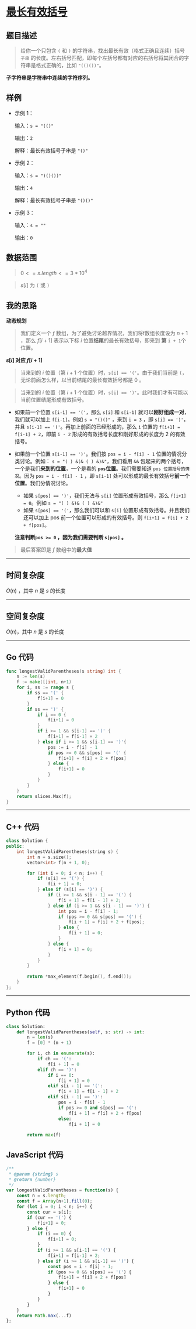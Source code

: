 # [最长有效括号](https://leetcode.cn/problems/longest-valid-parentheses/description/?envType=study-plan-v2&envId=top-100-liked)
## 题目描述 

> 给你一个只包含 `(` 和 `)` 的字符串，找出最长有效（格式正确且连续）括号 `子串` 的长度。左右括号匹配，即每个左括号都有对应的右括号将其闭合的字符串是格式正确的，比如 `"(()())"`。

**子字符串是字符串中连续的字符序列。**

## 样例

- 示例 $1$：

    输入：`s = "(()"`

    输出：`2`

    解释：最长有效括号子串是 `"()"`
- 示例 $2$：

    输入：`s = ")()())"`

    输出：`4`

    解释：最长有效括号子串是 `"()()"`
- 示例 $3$：

    输入：`s = ""`

    输出：`0`


## 数据范围

> $0 <= s.length <= 3 * 10^4$

> $s[i]$ 为 `(` 或 `)`


## 我的思路

**动态规划**

> 我们定义一个 $f$ 数组，为了避免讨论越界情况，我们将f数组长度设为 $n + 1$ ，那么 $f[i+1]$ 表示以下标 $i$ 位置**结尾**的最长有效括号，即来到 **第** `i + 1`个位置。

**$s[i]$ 对应 $f[i+1]$**


> 当来到的 $i$ 位置（第 $i+1$ 个位置）时，`s[i] == '('`。由于我们当前是 `(`，无论前面怎么样，以当前结尾的最长有效括号都是 0 。

> 当来到的 $i$ 位置（第 $i+1$ 个位置）时，`s[i] == ')'`。此时我们才有可能以当前位置结尾形成有效括号。
  - 如果前一个位置 `s[i-1] == '('`，那么 `s[i]` 和 `s[i-1]` 就可以**刚好组成一对**，我们就可以加上 `f[i-1]`。例如 `s = "()()"` ，来到 `i = 3` ，即 `s[i] == ')'`，并且 `s[i-1] == '('`。再加上前面的已经形成的，那么 `i` 位置的 `f[i+1] = f[i-1] + 2`，即前 `i - 2` 形成的有效括号长度和刚好形成的长度为 $2$ 的有效括号。
  - 如果前一个位置 `s[i-1] == ')'`。我们按 `pos = i - f[i] - 1` 位置的情况分类讨论。例如： `s = "( ) &(& ( ) &)&"`，我们看用 `&&` 包起来的两个括号，一个是我们**来到的位置**，一个是看的 **`pos`位置**。我们需要知道 `pos 位置括号的情况`。因为 `pos = i - f[i] - 1` ，即 `s[i-1]` 处可以形成的最长有效括号**前一个位置**。我们分情况讨论。
    - 如果 `s[pos] == ')'`，我们无法与 `s[i]` 位置形成有效括号，那么 `f[i+1] = 0`。例如 `s = "( ) &)& ( ) &)&"`
    - 如果 `s[pos] == '('`，那么我们可以和 `s[i]` 位置形成有效括号。并且我们还可以加上 pos 前一个位置可以形成的有效括号。则 `f[i+1] = f[i] + 2 + f[pos]`。

    **注意判断`pos >= 0` ，因为我们需要判断 `s[pos]` 。**
    
> 最后答案即是 $f$ 数组中的**最大值**
---

## 时间复杂度

$O(n)$ ，其中 $n$ 是 $s$ 的长度

---

## 空间复杂度

$O(n)$，其中 $n$ 是 $s$ 的长度

---

## Go 代码

```Go
func longestValidParentheses(s string) int {
    n := len(s)
    f := make([]int, n+1)
    for i, ss := range s {
        if ss == '(' {
            f[i+1] = 0
        }
        if ss == ')' {
            if i == 0 {
                f[i+1] = 0
            }
            if i >= 1 && s[i-1] == '(' {
                f[i+1] = f[i-1] + 2
            } else if i >= 1 && s[i-1] == ')'{
                pos := i - f[i] - 1
                if pos >= 0 && s[pos] == '(' {
                    f[i+1] = f[i] + 2 + f[pos]
                } else {
                    f[i+1] = 0
                }
            }
        }
    }
    return slices.Max(f);
}
```
---

## C++ 代码

```C++
class Solution {
public:
    int longestValidParentheses(string s) {
        int n = s.size();
        vector<int> f(n + 1, 0);

        for (int i = 0; i < n; i++) {
            if (s[i] == '(') {
                f[i + 1] = 0;
            } else if (s[i] == ')') {
                if (i >= 1 && s[i - 1] == '(') {
                    f[i + 1] = f[i - 1] + 2;
                } else if (i >= 1 && s[i - 1] == ')') {
                    int pos = i - f[i] - 1;
                    if (pos >= 0 && s[pos] == '(') {
                        f[i + 1] = f[i] + 2 + f[pos];
                    } else {
                        f[i + 1] = 0;
                    }
                } else {
                    f[i + 1] = 0;
                }
            }
        }
        
        return *max_element(f.begin(), f.end());
    }
};
```
---
## Python 代码

```Python
class Solution:
    def longestValidParentheses(self, s: str) -> int:
        n = len(s)
        f = [0] * (n + 1)

        for i, ch in enumerate(s):
            if ch == '(':
                f[i + 1] = 0
            elif ch == ')':
                if i == 0:
                    f[i + 1] = 0
                elif s[i - 1] == '(':
                    f[i + 1] = f[i - 1] + 2
                elif s[i - 1] == ')':
                    pos = i - f[i] - 1
                    if pos >= 0 and s[pos] == '(':
                        f[i + 1] = f[i] + 2 + f[pos]
                    else:
                        f[i + 1] = 0
                        
        return max(f)
```

## JavaScript 代码

```JavaScript
/**
 * @param {string} s
 * @return {number}
 */
var longestValidParentheses = function(s) {
    const n = s.length;
    const f = Array(n+1).fill(0);
    for (let i = 0; i < n; i++) {
        const cur = s[i];
        if (cur == '(') {
            f[i+1] = 0;
        } else {
            if (i == 0) {
                f[i+1] = 0;
            }
            if (i >= 1 && s[i-1] == '(') {
                f[i+1] = f[i-1] + 2;
            } else if (i >= 1 && s[i-1] == ')') {
                const pos = i - f[i] - 1;
                if (pos >= 0 && s[pos] == '(') {
                    f[i+1] = f[i] + 2 + f[pos]
                } else {
                    f[i+1] = 0
                }
            }
        }
    }
    return Math.max(...f)
};
```
